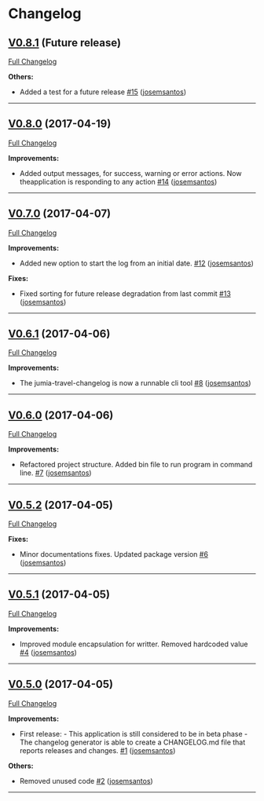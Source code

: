 # Changelog

## [V0.8.1](https://github.com/josemsantos/jumia-travel-changelog-generator/milestone/8) (Future release)
[Full Changelog](https://github.com/josemsantos/jumia-travel-changelog-generator/compare/V0.8.0...V0.8.1)

**Others:**

- Added a test for a future release [#15](https://github.com/josemsantos/jumia-travel-changelog-generator/pull/15) ([josemsantos](https://api.github.com/users/josemsantos))

---

## [V0.8.0](https://github.com/josemsantos/jumia-travel-changelog-generator/milestone/7) (2017-04-19)
[Full Changelog](https://github.com/josemsantos/jumia-travel-changelog-generator/compare/V0.7.0...V0.8.0)

**Improvements:**

- Added output messages, for success, warning or error actions. Now theapplication is responding to any action [#14](https://github.com/josemsantos/jumia-travel-changelog-generator/pull/14) ([josemsantos](https://api.github.com/users/josemsantos))

---

## [V0.7.0](https://github.com/josemsantos/jumia-travel-changelog-generator/milestone/6) (2017-04-07)
[Full Changelog](https://github.com/josemsantos/jumia-travel-changelog-generator/compare/V0.6.1...V0.7.0)

**Improvements:**

- Added new option to start the log from an initial date. [#12](https://github.com/josemsantos/jumia-travel-changelog-generator/pull/12) ([josemsantos](https://api.github.com/users/josemsantos))

**Fixes:**

- Fixed sorting for future release degradation from last commit [#13](https://github.com/josemsantos/jumia-travel-changelog-generator/pull/13) ([josemsantos](https://api.github.com/users/josemsantos))

---

## [V0.6.1](https://github.com/josemsantos/jumia-travel-changelog-generator/milestone/5) (2017-04-06)
[Full Changelog](https://github.com/josemsantos/jumia-travel-changelog-generator/compare/V0.6.0...V0.6.1)

**Improvements:**

- The jumia-travel-changelog is now a runnable cli tool [#8](https://github.com/josemsantos/jumia-travel-changelog-generator/pull/8) ([josemsantos](https://api.github.com/users/josemsantos))

---

## [V0.6.0](https://github.com/josemsantos/jumia-travel-changelog-generator/milestone/4) (2017-04-06)
[Full Changelog](https://github.com/josemsantos/jumia-travel-changelog-generator/compare/V0.5.2...V0.6.0)

**Improvements:**

- Refactored project structure. Added bin file to run program in command line. [#7](https://github.com/josemsantos/jumia-travel-changelog-generator/pull/7) ([josemsantos](https://api.github.com/users/josemsantos))

---

## [V0.5.2](https://github.com/josemsantos/jumia-travel-changelog-generator/milestone/3) (2017-04-05)
[Full Changelog](https://github.com/josemsantos/jumia-travel-changelog-generator/compare/V0.5.1...V0.5.2)

**Fixes:**

- Minor documentations fixes. Updated package version [#6](https://github.com/josemsantos/jumia-travel-changelog-generator/pull/6) ([josemsantos](https://api.github.com/users/josemsantos))

---

## [V0.5.1](https://github.com/josemsantos/jumia-travel-changelog-generator/milestone/2) (2017-04-05)
[Full Changelog](https://github.com/josemsantos/jumia-travel-changelog-generator/compare/V0.5.0...V0.5.1)

**Improvements:**

- Improved module encapsulation for writter. Removed hardcoded value [#4](https://github.com/josemsantos/jumia-travel-changelog-generator/pull/4) ([josemsantos](https://api.github.com/users/josemsantos))

---

## [V0.5.0](https://github.com/josemsantos/jumia-travel-changelog-generator/milestone/1) (2017-04-05)
[Full Changelog](https://github.com/josemsantos/jumia-travel-changelog-generator/compare/V0.8.0...V0.5.0)

**Improvements:**

- First release: - This application is still considered to be in beta phase - The changelog generator is able to create a CHANGELOG.md file that reports releases and changes. [#1](https://github.com/josemsantos/jumia-travel-changelog-generator/pull/1) ([josemsantos](https://api.github.com/users/josemsantos))

**Others:**

- Removed unused code [#2](https://github.com/josemsantos/jumia-travel-changelog-generator/pull/2) ([josemsantos](https://api.github.com/users/josemsantos))

---
